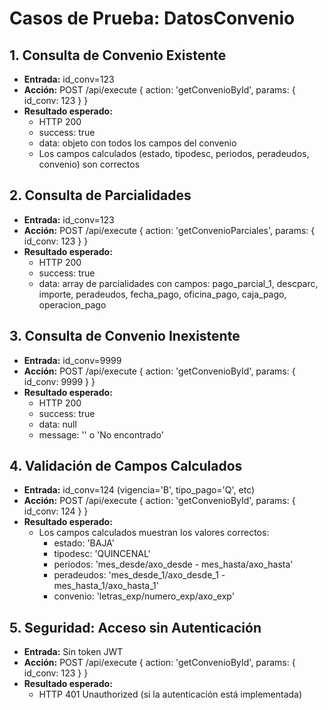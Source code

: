 # Casos de Prueba: DatosConvenio

## 1. Consulta de Convenio Existente
- **Entrada:** id_conv=123
- **Acción:** POST /api/execute { action: 'getConvenioById', params: { id_conv: 123 } }
- **Resultado esperado:**
  - HTTP 200
  - success: true
  - data: objeto con todos los campos del convenio
  - Los campos calculados (estado, tipodesc, periodos, peradeudos, convenio) son correctos

## 2. Consulta de Parcialidades
- **Entrada:** id_conv=123
- **Acción:** POST /api/execute { action: 'getConvenioParciales', params: { id_conv: 123 } }
- **Resultado esperado:**
  - HTTP 200
  - success: true
  - data: array de parcialidades con campos: pago_parcial_1, descparc, importe, peradeudos, fecha_pago, oficina_pago, caja_pago, operacion_pago

## 3. Consulta de Convenio Inexistente
- **Entrada:** id_conv=9999
- **Acción:** POST /api/execute { action: 'getConvenioById', params: { id_conv: 9999 } }
- **Resultado esperado:**
  - HTTP 200
  - success: true
  - data: null
  - message: '' o 'No encontrado'

## 4. Validación de Campos Calculados
- **Entrada:** id_conv=124 (vigencia='B', tipo_pago='Q', etc)
- **Acción:** POST /api/execute { action: 'getConvenioById', params: { id_conv: 124 } }
- **Resultado esperado:**
  - Los campos calculados muestran los valores correctos:
    - estado: 'BAJA'
    - tipodesc: 'QUINCENAL'
    - periodos: 'mes_desde/axo_desde - mes_hasta/axo_hasta'
    - peradeudos: 'mes_desde_1/axo_desde_1 - mes_hasta_1/axo_hasta_1'
    - convenio: 'letras_exp/numero_exp/axo_exp'

## 5. Seguridad: Acceso sin Autenticación
- **Entrada:** Sin token JWT
- **Acción:** POST /api/execute { action: 'getConvenioById', params: { id_conv: 123 } }
- **Resultado esperado:**
  - HTTP 401 Unauthorized (si la autenticación está implementada)

